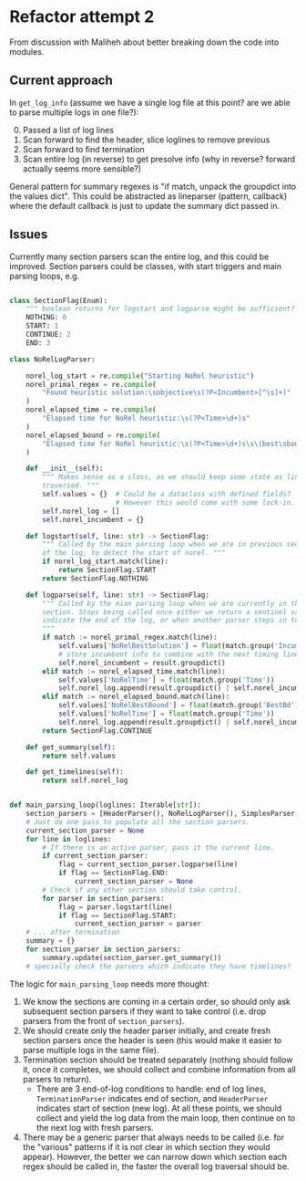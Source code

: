 # Refactor attempt 2

From discussion with Maliheh about better breaking down the code into modules.

## Current approach

In `get_log_info` (assume we have a single log file at this point? are we able to parse multiple logs in one file?):

0. Passed a list of log lines
1. Scan forward to find the header, slice loglines to remove previous
2. Scan forward to find termination
3. Scan entire log (in reverse) to get presolve info (why in reverse? forward actually seems more sensible?)

General pattern for summary regexes is "if match, unpack the groupdict into the values dict". This could be abstracted as lineparser (pattern, callback) where the default callback is just to update the summary dict passed in.

## Issues

Currently many section parsers scan the entire log, and this could be improved. Section parsers could be classes, with start triggers and main parsing loops, e.g.

```python

class SectionFlag(Enum):
    """ boolean returns for logstart and logparse might be sufficient? """
    NOTHING: 0
    START: 1
    CONTINUE: 2
    END: 3

class NoRelLogParser:

    norel_log_start = re.compile("Starting NoRel heuristic")
    norel_primal_regex = re.compile(
        "Found heuristic solution:\sobjective\s(?P<Incumbent>[^\s]+)"
    )
    norel_elapsed_time = re.compile(
        "Elapsed time for NoRel heuristic:\s(?P<Time>\d+)s"
    )
    norel_elapsed_bound = re.compile(
        "Elapsed time for NoRel heuristic:\s(?P<Time>\d+)s\s\(best\sbound\s(?P<BestBd>[^\s]+)\)"
    )

    def __init__(self):
        """ Makes sense as a class, as we should keep some state as lines are
        traversed. """
        self.values = {}  # Could be a dataclass with defined fields?
                          # However this would come with some lock-in.
        self.norel_log = []
        self.norel_incumbent = {}

    def logstart(self, line: str) -> SectionFlag:
        """ Called by the main parsing loop when we are in previous sections
        of the log, to detect the start of norel. """
        if norel_log_start.match(line):
            return SectionFlag.START
        return SectionFlag.NOTHING

    def logparse(self, line: str) -> SectionFlag:
        """ Called by the mian parsing loop when we are currently in the norel
        section. Stops being called once either we return a sentinel value to
        indicate the end of the log, or when another parser steps in to take over.
        """
        if match := norel_primal_regex.match(line):
            self.values['NoRelBestSolution'] = float(match.group('Incumbent'))
            # store incumbent info to combine with the next timing line
            self.norel_incumbent = result.groupdict()
        elif match := norel_elapsed_time.match(line):
            self.values['NoRelTime'] = float(match.group('Time'))
            self.norel_log.append(result.groupdict() | self.norel_incumbent)
        elif match := norel_elapsed_bound.match(line):
            self.values['NoRelBestBound'] = float(match.group('BestBd'))
            self.values['NoRelTime'] = float(match.group('Time'))
            self.norel_log.append(result.groupdict() | self.norel_incumbent)
        return SectionFlag.CONTINUE

    def get_summary(self):
        return self.values

    def get_timelines(self):
        return self.norel_log


def main_parsing_loop(loglines: Iterable[str]):
    section_parsers = [HeaderParser(), NoRelLogParser(), SimplexParser(), ..., TerminationParser()]
    # Just do one pass to populate all the section parsers.
    current_section_parser = None
    for line in loglines:
        # If there is an active parser, pass it the current line.
        if current_section_parser:
            flag = current_section_parser.logparse(line)
            if flag == SectionFlag.END:
                current_section_parser = None
        # Check if any other section should take control.
        for parser in section_parsers:
            flag = parser.logstart(line)
            if flag == SectionFlag.START:
                current_section_parser = parser
    # ... after termination
    summary = {}
    for section_parser in section_parsers:
        summary.update(section_parser.get_summary())
    # specially check the parsers which indicate they have timelines?
```

The logic for `main_parsing_loop` needs more thought:

1. We know the sections are coming in a certain order, so should only ask subsequent section parsers if they want to take control (i.e. drop parsers from the front of `section_parsers`).
2. We should create only the header parser initially, and create fresh section parsers once the header is seen (this would make it easier to parse multiple logs in the same file).
3. Termination section should be treated separately (nothing should follow it, once it completes, we should collect and combine information from all parsers to return).
    * There are 3 end-of-log conditions to handle: end of log lines, `TerminationParser` indicates end of section, and `HeaderParser` indicates start of section (new log). At all these points, we should collect and yield the log data from the main loop, then continue on to the next log with fresh parsers.
4. There may be a generic parser that always needs to be called (i.e. for the "various" patterns if it is not clear in which section they would appear). However, the better we can narrow down which section each regex should be called in, the faster the overall log traversal should be.
